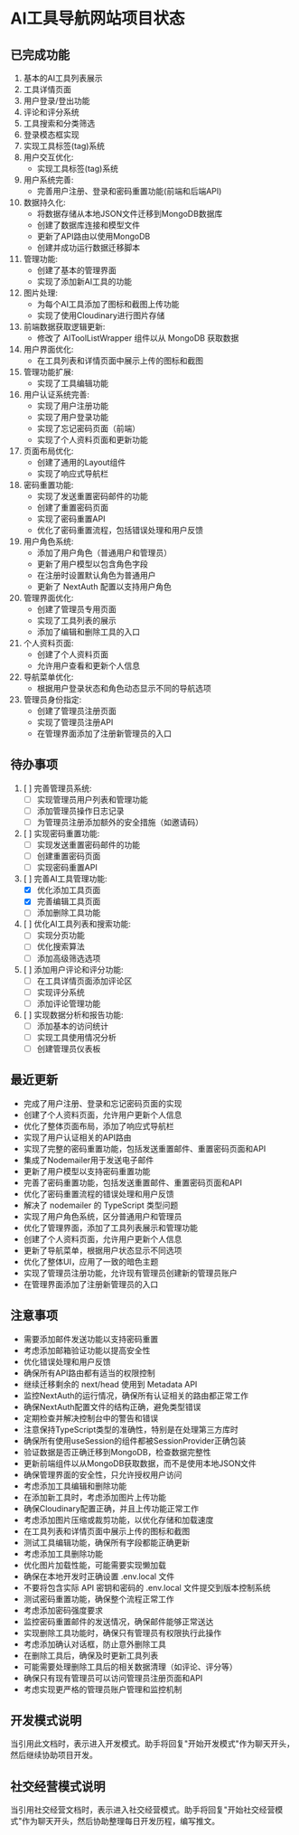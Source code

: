 # AI工具导航网站项目状态

## 已完成功能
1. 基本的AI工具列表展示
2. 工具详情页面
3. 用户登录/登出功能
4. 评论和评分系统
5. 工具搜索和分类筛选
6. 登录模态框实现
7. 实现工具标签(tag)系统
8. 用户交互优化:
   - 实现工具标签(tag)系统
9. 用户系统完善:
   - 完善用户注册、登录和密码重置功能(前端和后端API)
10. 数据持久化:
    - 将数据存储从本地JSON文件迁移到MongoDB数据库
    - 创建了数据库连接和模型文件
    - 更新了API路由以使用MongoDB
    - 创建并成功运行数据迁移脚本
11. 管理功能:
    - 创建了基本的管理界面
    - 实现了添加新AI工具的功能
12. 图片处理:
    - 为每个AI工具添加了图标和截图上传功能
    - 实现了使用Cloudinary进行图片存储
13. 前端数据获取逻辑更新:
    - 修改了 AIToolListWrapper 组件以从 MongoDB 获取数据
14. 用户界面优化:
    - 在工具列表和详情页面中展示上传的图标和截图
15. 管理功能扩展:
    - 实现了工具编辑功能
16. 用户认证系统完善:
    - 实现了用户注册功能
    - 实现了用户登录功能
    - 实现了忘记密码页面（前端）
    - 实现了个人资料页面和更新功能
17. 页面布局优化:
    - 创建了通用的Layout组件
    - 实现了响应式导航栏
18. 密码重置功能:
    - 实现了发送重置密码邮件的功能
    - 创建了重置密码页面
    - 实现了密码重置API
    - 优化了密码重置流程，包括错误处理和用户反馈
19. 用户角色系统:
    - 添加了用户角色（普通用户和管理员）
    - 更新了用户模型以包含角色字段
    - 在注册时设置默认角色为普通用户
    - 更新了 NextAuth 配置以支持用户角色
20. 管理界面优化:
    - 创建了管理员专用页面
    - 实现了工具列表的展示
    - 添加了编辑和删除工具的入口
21. 个人资料页面:
    - 创建了个人资料页面
    - 允许用户查看和更新个人信息
22. 导航菜单优化:
    - 根据用户登录状态和角色动态显示不同的导航选项
23. 管理员身份指定:
    - 创建了管理员注册页面
    - 实现了管理员注册API
    - 在管理界面添加了注册新管理员的入口

## 待办事项
1. [ ] 完善管理员系统:
   - [ ] 实现管理员用户列表和管理功能
   - [ ] 添加管理员操作日志记录
   - [ ] 为管理员注册添加额外的安全措施（如邀请码）

2. [ ] 实现密码重置功能:
   - [ ] 实现发送重置密码邮件的功能
   - [ ] 创建重置密码页面
   - [ ] 实现密码重置API

3. [ ] 完善AI工具管理功能:
   - [x] 优化添加工具页面
   - [x] 完善编辑工具页面
   - [ ] 添加删除工具功能

4. [ ] 优化AI工具列表和搜索功能:
   - [ ] 实现分页功能
   - [ ] 优化搜索算法
   - [ ] 添加高级筛选选项

5. [ ] 添加用户评论和评分功能:
   - [ ] 在工具详情页面添加评论区
   - [ ] 实现评分系统
   - [ ] 添加评论管理功能

6. [ ] 实现数据分析和报告功能:
   - [ ] 添加基本的访问统计
   - [ ] 实现工具使用情况分析
   - [ ] 创建管理员仪表板

## 最近更新
- 完成了用户注册、登录和忘记密码页面的实现
- 创建了个人资料页面，允许用户更新个人信息
- 优化了整体页面布局，添加了响应式导航栏
- 实现了用户认证相关的API路由
- 实现了完整的密码重置功能，包括发送重置邮件、重置密码页面和API
- 集成了Nodemailer用于发送电子邮件
- 更新了用户模型以支持密码重置功能
- 完善了密码重置功能，包括发送重置邮件、重置密码页面和API
- 优化了密码重置流程的错误处理和用户反馈
- 解决了 nodemailer 的 TypeScript 类型问题
- 实现了用户角色系统，区分普通用户和管理员
- 优化了管理界面，添加了工具列表展示和管理功能
- 创建了个人资料页面，允许用户更新个人信息
- 更新了导航菜单，根据用户状态显示不同选项
- 优化了整体UI，应用了一致的暗色主题
- 实现了管理员注册功能，允许现有管理员创建新的管理员账户
- 在管理界面添加了注册新管理员的入口

## 注意事项
- 需要添加邮件发送功能以支持密码重置
- 考虑添加邮箱验证功能以提高安全性
- 优化错误处理和用户反馈
- 确保所有API路由都有适当的权限控制
- 继续迁移剩余的 next/head 使用到 Metadata API
- 监控NextAuth的运行情况，确保所有认证相关的路由都正常工作
- 确保NextAuth配置文件的结构正确，避免类型错误
- 定期检查并解决控制台中的警告和错误
- 注意保持TypeScript类型的准确性，特别是在处理第三方库时
- 确保所有使用useSession的组件都被SessionProvider正确包装
- 验证数据是否正确迁移到MongoDB，检查数据完整性
- 更新前端组件以从MongoDB获取数据，而不是使用本地JSON文件
- 确保管理界面的安全性，只允许授权用户访问
- 考虑添加工具编辑和删除功能
- 在添加新工具时，考虑添加图片上传功能
- 确保Cloudinary配置正确，并且上传功能正常工作
- 考虑添加图片压缩或裁剪功能，以优化存储和加载速度
- 在工具列表和详情页面中展示上传的图标和截图
- 测试工具编辑功能，确保所有字段都能正确更新
- 考虑添加工具删除功能
- 优化图片加载性能，可能需要实现懒加载
- 确保在本地开发时正确设置 .env.local 文件
- 不要将包含实际 API 密钥和密码的 .env.local 文件提交到版本控制系统
- 测试密码重置功能，确保整个流程正常工作
- 考虑添加密码强度要求
- 监控密码重置邮件的发送情况，确保邮件能够正常送达
- 实现删除工具功能时，确保只有管理员有权限执行此操作
- 考虑添加确认对话框，防止意外删除工具
- 在删除工具后，确保及时更新工具列表
- 可能需要处理删除工具后的相关数据清理（如评论、评分等）
- 确保只有现有管理员可以访问管理员注册页面和API
- 考虑实现更严格的管理员账户管理和监控机制

## 开发模式说明
当引用此文档时，表示进入开发模式。助手将回复"开始开发模式"作为聊天开头，然后继续协助项目开发。

## 社交经营模式说明
当引用社交经营文档时，表示进入社交经营模式。助手将回复"开始社交经营模式"作为聊天开头，然后协助整理每日开发历程，编写推文。

